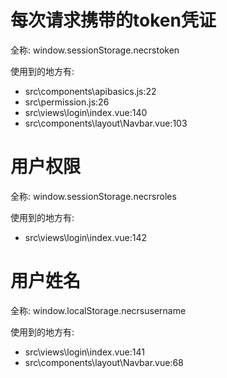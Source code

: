 # 每次请求携带的token凭证

全称: 
window.sessionStorage.necrstoken

使用到的地方有:
- src\components\apibasics.js:22
- src\permission.js:26
- src\views\login\index.vue:140
- src\components\layout\Navbar.vue:103

# 用户权限

全称: 
window.sessionStorage.necrsroles

使用到的地方有:
- src\views\login\index.vue:142

# 用户姓名

全称: 
window.localStorage.necrsusername

使用到的地方有:
- src\views\login\index.vue:141
- src\components\layout\Navbar.vue:68
